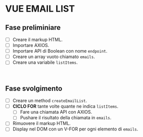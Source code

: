 <!-- Esercizio di oggi: Vue Email List
nome repo: vue-email-list
Descrizione:
Attraverso l'apposita API di Boolean :puntare_in_basso::carnagione-2:
https://flynn.boolean.careers/exercises/api/random/mail
generare 10 indirizzi email e stamparli in pagina all'interno di una lista.
Bonus
Far comparire gli indirizzi email solamente quando sono stati tutti generati.
 -->

 # VUE EMAIL LIST
 ## Fase preliminiare
 - [ ] Creare il markup HTML.
 - [ ] Importare AXIOS.
 - [ ] Importare API di Boolean con nome `endpoint`.
 - [ ] Creare un array vuoto chiamato `emails`.
 - [ ] Creare una variabile `listItems`.
 
 <br>

 ## Fase svolgimento
 - [ ] Creare un method `createEmailList`.
 - [ ] **CICLO FOR** tante volte quante ne indica `listItems`.
    - [ ] Fare una chiamata API con AXIOS.
    - [ ] Pushare il risultato della chiamata in `emails`.
 - [ ] Rimuovere il markup HTML.
 - [ ] Display nel DOM con un V-FOR per ogni elemento di `emails`.